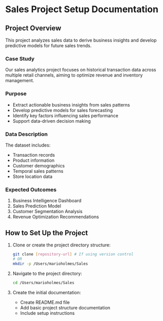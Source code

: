 # Sales Project Setup Documentation
## Project Overview
This project analyzes sales data to derive business insights and develop predictive models for future sales trends. 

### Case Study
Our sales analytics project focuses on historical transaction data across multiple retail channels, aiming to optimize revenue and inventory management.

### Purpose
- Extract actionable business insights from sales patterns
- Develop predictive models for sales forecasting
- Identify key factors influencing sales performance
- Support data-driven decision making

### Data Description
The dataset includes:
- Transaction records
- Product information
- Customer demographics
- Temporal sales patterns
- Store location data

### Expected Outcomes
1. Business Intelligence Dashboard
2. Sales Prediction Model
3. Customer Segmentation Analysis
4. Revenue Optimization Recommendations

## How to Set Up the Project
1. Clone or create the project directory structure:
    ```bash
    git clone [repository-url] # If using version control
    # OR
    mkdir -p /Users/marioholmes/Sales
    ```

2. Navigate to the project directory:
    ```bash
    cd /Users/marioholmes/Sales
    ```

3. Create the initial documentation:
    - Create README.md file
    - Add basic project structure documentation
    - Include setup instructions


